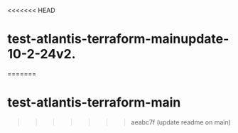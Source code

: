 <<<<<<< HEAD
# test-atlantis-terraform-mainupdate-10-2-24v2.
=======
# test-atlantis-terraform-main
>>>>>>> aeabc7f (update readme on main)
